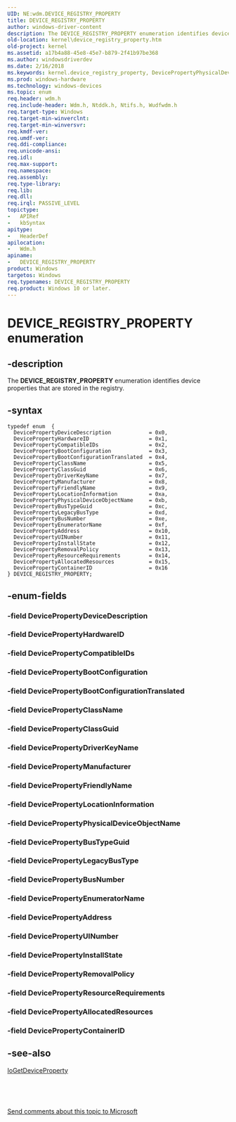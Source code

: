```yaml
---
UID: NE:wdm.DEVICE_REGISTRY_PROPERTY
title: DEVICE_REGISTRY_PROPERTY
author: windows-driver-content
description: The DEVICE_REGISTRY_PROPERTY enumeration identifies device properties that are stored in the registry.
old-location: kernel\device_registry_property.htm
old-project: kernel
ms.assetid: a17b4a88-45e8-45e7-b879-2f41b97be368
ms.author: windowsdriverdev
ms.date: 2/16/2018
ms.keywords: kernel.device_registry_property, DevicePropertyPhysicalDeviceObjectName, wdm/DevicePropertyBootConfigurationTranslated, DevicePropertyLegacyBusType, DevicePropertyBootConfigurationTranslated, wdm/DevicePropertyDeviceDescription, sysenum_485e3369-186a-4a71-b13e-be6ff9ab8dce.xml, DEVICE_REGISTRY_PROPERTY enumeration [Kernel-Mode Driver Architecture], DevicePropertyRemovalPolicy, DevicePropertyContainerID, wdm/DevicePropertyBusNumber, enumeration [Kernel-Mode Driver Architecture], wdm/, DevicePropertyBusTypeGuid, DevicePropertyUINumber, DevicePropertyInstallState, DevicePropertyManufacturer, wdm/DevicePropertyClassName, DevicePropertyLocationInformation, wdm/DevicePropertyResourceRequirements, wdm/DevicePropertyBusTypeGuid, wdm/DevicePropertyAddress, wdm/DevicePropertyAllocatedResources, DevicePropertyHardwareID, DevicePropertyCompatibleIDs, DevicePropertyAddress, DevicePropertyClassName, wdm/DevicePropertyBootConfiguration, DevicePropertyBusNumber, wdm/DevicePropertyEnumeratorName, DevicePropertyDeviceDescription, wdm/DevicePropertyLegacyBusType, wdm/DevicePropertyRemovalPolicy, DevicePropertyBootConfiguration, wdm/DevicePropertyManufacturer, wdm/DevicePropertyUINumber, DEVICE_REGISTRY_PROPERTY, DevicePropertyClassGuid, DevicePropertyDriverKeyName, DevicePropertyAllocatedResources, wdm/DevicePropertyContainerID, wdm/DevicePropertyCompatibleIDs, DevicePropertyResourceRequirements, DevicePropertyEnumeratorName, wdm/DevicePropertyDriverKeyName, DevicePropertyFriendlyName, wdm/DevicePropertyLocationInformation, wdm/DevicePropertyPhysicalDeviceObjectName, wdm/DevicePropertyFriendlyName, wdm/DevicePropertyClassGuid, wdm/DevicePropertyInstallState, wdm/DevicePropertyHardwareID
ms.prod: windows-hardware
ms.technology: windows-devices
ms.topic: enum
req.header: wdm.h
req.include-header: Wdm.h, Ntddk.h, Ntifs.h, Wudfwdm.h
req.target-type: Windows
req.target-min-winverclnt: 
req.target-min-winversvr: 
req.kmdf-ver: 
req.umdf-ver: 
req.ddi-compliance: 
req.unicode-ansi: 
req.idl: 
req.max-support: 
req.namespace: 
req.assembly: 
req.type-library: 
req.lib: 
req.dll: 
req.irql: PASSIVE_LEVEL
topictype:
-	APIRef
-	kbSyntax
apitype:
-	HeaderDef
apilocation:
-	Wdm.h
apiname:
-	DEVICE_REGISTRY_PROPERTY
product: Windows
targetos: Windows
req.typenames: DEVICE_REGISTRY_PROPERTY
req.product: Windows 10 or later.
---
```


# DEVICE_REGISTRY_PROPERTY enumeration


## -description


The <b>DEVICE_REGISTRY_PROPERTY</b> enumeration identifies device properties that are stored in the registry.


## -syntax


````
typedef enum  { 
  DevicePropertyDeviceDescription            = 0x0,
  DevicePropertyHardwareID                   = 0x1,
  DevicePropertyCompatibleIDs                = 0x2,
  DevicePropertyBootConfiguration            = 0x3,
  DevicePropertyBootConfigurationTranslated  = 0x4,
  DevicePropertyClassName                    = 0x5,
  DevicePropertyClassGuid                    = 0x6,
  DevicePropertyDriverKeyName                = 0x7,
  DevicePropertyManufacturer                 = 0x8,
  DevicePropertyFriendlyName                 = 0x9,
  DevicePropertyLocationInformation          = 0xa,
  DevicePropertyPhysicalDeviceObjectName     = 0xb,
  DevicePropertyBusTypeGuid                  = 0xc,
  DevicePropertyLegacyBusType                = 0xd,
  DevicePropertyBusNumber                    = 0xe,
  DevicePropertyEnumeratorName               = 0xf,
  DevicePropertyAddress                      = 0x10,
  DevicePropertyUINumber                     = 0x11,
  DevicePropertyInstallState                 = 0x12,
  DevicePropertyRemovalPolicy                = 0x13,
  DevicePropertyResourceRequirements         = 0x14,
  DevicePropertyAllocatedResources           = 0x15,
  DevicePropertyContainerID                  = 0x16
} DEVICE_REGISTRY_PROPERTY;
````


## -enum-fields




### -field DevicePropertyDeviceDescription


### -field DevicePropertyHardwareID


### -field DevicePropertyCompatibleIDs


### -field DevicePropertyBootConfiguration


### -field DevicePropertyBootConfigurationTranslated


### -field DevicePropertyClassName


### -field DevicePropertyClassGuid


### -field DevicePropertyDriverKeyName


### -field DevicePropertyManufacturer


### -field DevicePropertyFriendlyName


### -field DevicePropertyLocationInformation


### -field DevicePropertyPhysicalDeviceObjectName


### -field DevicePropertyBusTypeGuid


### -field DevicePropertyLegacyBusType


### -field DevicePropertyBusNumber


### -field DevicePropertyEnumeratorName


### -field DevicePropertyAddress


### -field DevicePropertyUINumber


### -field DevicePropertyInstallState


### -field DevicePropertyRemovalPolicy


### -field DevicePropertyResourceRequirements


### -field DevicePropertyAllocatedResources


### -field DevicePropertyContainerID


## -see-also

<a href="..\wdm\nf-wdm-iogetdeviceproperty.md">IoGetDeviceProperty</a>



 

 

<a href="mailto:wsddocfb@microsoft.com?subject=Documentation%20feedback [kernel\kernel]:%20DEVICE_REGISTRY_PROPERTY Enumeration enumeration%20 RELEASE:%20(2/16/2018)&amp;body=%0A%0APRIVACY STATEMENT%0A%0AWe use your feedback to improve the documentation. We don't use your email address for any other purpose, and we'll remove your email address from our system after the issue that you're reporting is fixed. While we're working to fix this issue, we might send you an email message to ask for more info. Later, we might also send you an email message to let you know that we've addressed your feedback.%0A%0AFor more info about Microsoft's privacy policy, see http://privacy.microsoft.com/en-us/default.aspx." title="Send comments about this topic to Microsoft">Send comments about this topic to Microsoft</a>


